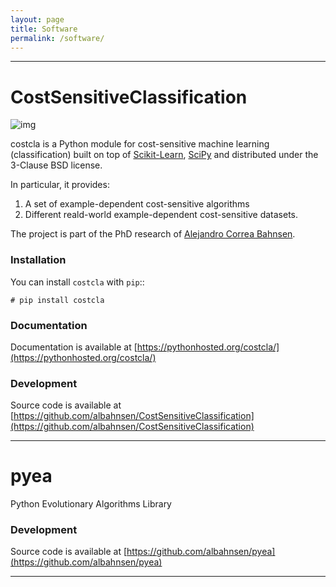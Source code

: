 ```yaml
---
layout: page
title: Software
permalink: /software/
---
```


---

CostSensitiveClassification
===========================

![img](https://raw.githubusercontent.com/albahnsen/CostSensitiveClassification/master/logo.png)

costcla is a Python module for cost-sensitive machine learning (classification)
built on top of [Scikit-Learn](http://scikit-learn.org/stable/), [SciPy](http://www.scipy.org/)
and distributed under the 3-Clause BSD license.

In particular, it provides:

1. A set of example-dependent cost-sensitive algorithms
2. Different reald-world example-dependent cost-sensitive datasets.

The project is part of the PhD research of [Alejandro Correa Bahnsen](http://albahnsen.com).

### Installation

You can install ``costcla`` with ``pip``::

    # pip install costcla
    
### Documentation

Documentation is available at 
[https://pythonhosted.org/costcla/](https://pythonhosted.org/costcla/)

### Development

Source code is available at [https://github.com/albahnsen/CostSensitiveClassification](https://github.com/albahnsen/CostSensitiveClassification)

------

pyea
===========================

Python Evolutionary Algorithms Library

### Development

Source code is available at [https://github.com/albahnsen/pyea](https://github.com/albahnsen/pyea)

-----